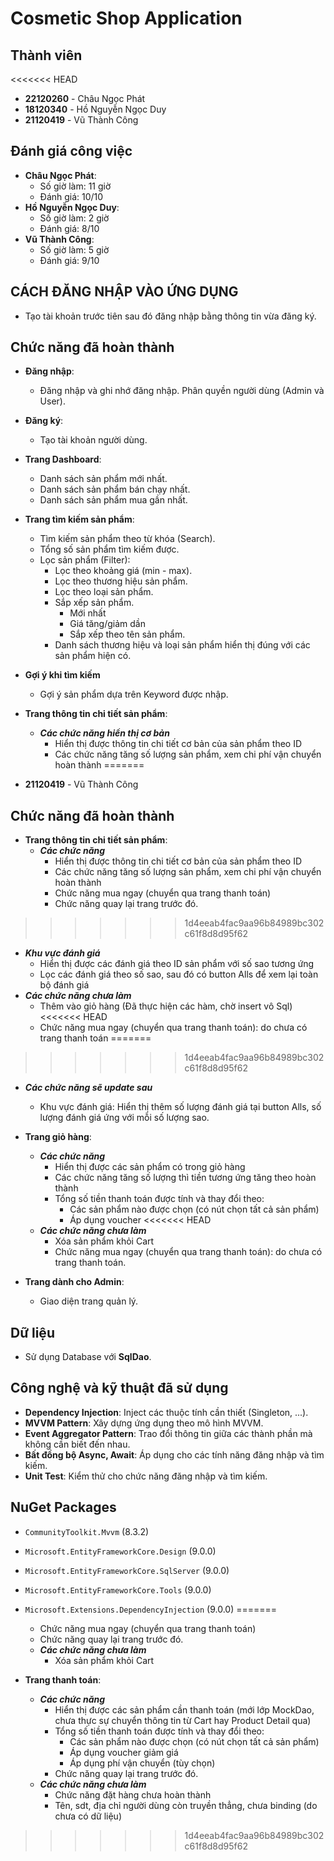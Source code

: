 # Cosmetic Shop Application

## Thành viên
<<<<<<< HEAD

- **22120260** - Châu Ngọc Phát
- **18120340** - Hồ Nguyễn Ngọc Duy
- **21120419** - Vũ Thành Công

## Đánh giá công việc
- **Châu Ngọc Phát**:
  - Số giờ làm: 11 giờ
  - Đánh giá: 10/10
- **Hồ Nguyễn Ngọc Duy**:
  - Số giờ làm: 2 giờ
  - Đánh giá: 8/10
- **Vũ Thành Công**:
  - Số giờ làm: 5 giờ
  - Đánh giá: 9/10

## CÁCH ĐĂNG NHẬP VÀO ỨNG DỤNG
- Tạo tài khoản trước tiên sau đó đăng nhập bằng thông tin vừa đăng ký.

## Chức năng đã hoàn thành
- **Đăng nhập**: 
  - Đăng nhập và ghi nhớ đăng nhập. Phân quyền người dùng (Admin và User).

- **Đăng ký**: 
  - Tạo tài khoản người dùng.

- **Trang Dashboard**:
  - Danh sách sản phẩm mới nhất.
  - Danh sách sản phẩm bán chạy nhất.
  - Danh sách sản phẩm mua gần nhất.

- **Trang tìm kiếm sản phẩm**:
  - Tìm kiếm sản phẩm theo từ khóa (Search).
  - Tổng số sản phẩm tìm kiếm được.
  - Lọc sản phẩm (Filter):
    - Lọc theo khoảng giá (min - max).
    - Lọc theo thương hiệu sản phẩm.
    - Lọc theo loại sản phẩm.
    - Sắp xếp sản phẩm.
      + Mới nhất
      + Giá tăng/giảm dần
      + Sắp xếp theo tên sản phẩm.
  	- Danh sách thương hiệu và loại sản phẩm hiển thị đúng với các sản phẩm hiện có.

- **Gợi ý khi tìm kiếm**
  - Gợi ý sản phẩm dựa trên Keyword được nhập.

- **Trang thông tin chi tiết sản phẩm**: 
  - ***Các chức năng hiển thị cơ bản***
    - Hiển thị được thông tin chi tiết cơ bản của sản phẩm theo ID
    - Các chức năng tăng số lượng sản phẩm, xem chi phí vận chuyển hoàn thành
=======
- **21120419** - Vũ Thành Công

## Chức năng đã hoàn thành
- **Trang thông tin chi tiết sản phẩm**: 
  - ***Các chức năng***
    - Hiển thị được thông tin chi tiết cơ bản của sản phẩm theo ID
    - Các chức năng tăng số lượng sản phẩm, xem chi phí vận chuyển hoàn thành
    - Chức năng mua ngay (chuyển qua trang thanh toán)
    - Chức năng quay lại trang trước đó.
>>>>>>> 1d4eeab4fac9aa96b84989bc302c61f8d8d95f62
  - ***Khu vực đánh giá***
    - Hiển thị được các đánh giá theo ID sản phẩm với số sao tương ứng
    - Lọc các đánh giá theo số sao, sau đó có button Alls để xem lại toàn bộ đánh giá
  - ***Các chức năng chưa làm***
    - Thêm vào giỏ hàng (Đã thực hiện các hàm, chờ insert vô Sql)
<<<<<<< HEAD
    - Chức năng mua ngay (chuyển qua trang thanh toán): do chưa có trang thanh toán
=======
>>>>>>> 1d4eeab4fac9aa96b84989bc302c61f8d8d95f62
  - ***Các chức năng sẽ update sau***
    - Khu vực đánh giá: Hiển thị thêm số lượng đánh giá tại button Alls, số lượng đánh giá ứng với mỗi số lượng sao.

- **Trang giỏ hàng**:
  - ***Các chức năng***
    - Hiển thị được các sản phẩm có trong giỏ hàng
    - Các chức năng tăng số lượng thì tiền tương ứng tăng theo hoàn thành
    - Tổng số tiền thanh toán được tính và thay đổi theo:
      - Các sản phẩm nào được chọn (có nút chọn tất cả sản phẩm)
      - Áp dụng voucher
<<<<<<< HEAD
  - ***Các chức năng chưa làm***
    - Xóa sản phẩm khỏi Cart
    - Chức năng mua ngay (chuyển qua trang thanh toán): do chưa có trang thanh toán.

- **Trang dành cho Admin**:
  - Giao diện trang quản lý.


## Dữ liệu
- Sử dụng Database với **SqlDao**.

## Công nghệ và kỹ thuật đã sử dụng
- **Dependency Injection**: Inject các thuộc tính cần thiết (Singleton, ...).
- **MVVM Pattern**: Xây dựng ứng dụng theo mô hình MVVM.
- **Event Aggregator Pattern**: Trao đổi thông tin giữa các thành phần mà không cần biết đến nhau.
- **Bất đồng bộ Async, Await**: Áp dụng cho các tính năng đăng nhập và tìm kiếm.
- **Unit Test**: Kiểm thử cho chức năng đăng nhập và tìm kiếm.

## NuGet Packages 
- `CommunityToolkit.Mvvm` (8.3.2)
- `Microsoft.EntityFrameworkCore.Design` (9.0.0)
- `Microsoft.EntityFrameworkCore.SqlServer` (9.0.0)
- `Microsoft.EntityFrameworkCore.Tools` (9.0.0)
- `Microsoft.Extensions.DependencyInjection` (9.0.0)
=======
    - Chức năng mua ngay (chuyển qua trang thanh toán)
    - Chức năng quay lại trang trước đó.
  - ***Các chức năng chưa làm***
    - Xóa sản phẩm khỏi Cart

- **Trang thanh toán**:
  - ***Các chức năng***
    - Hiển thị được các sản phẩm cần thanh toán (mới lớp MockDao, chưa thực sự chuyển thông tin từ Cart hay Product Detail qua)
    - Tổng số tiền thanh toán được tính và thay đổi theo:
      - Các sản phẩm nào được chọn (có nút chọn tất cả sản phẩm)
      - Áp dụng voucher giảm giá
      - Áp dụng phí vận chuyển (tùy chọn)
    - Chức năng quay lại trang trước đó.
  - ***Các chức năng chưa làm***
    - Chức năng đặt hàng chưa hoàn thành
    - Tên, sdt, địa chỉ người dùng còn truyền thẳng, chưa binding (do chưa có dữ liệu)




>>>>>>> 1d4eeab4fac9aa96b84989bc302c61f8d8d95f62
